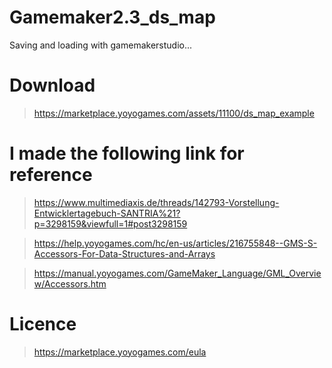 # Gamemaker2.3_ds_map

Saving and loading with gamemakerstudio...

# Download

>https://marketplace.yoyogames.com/assets/11100/ds_map_example

# I made the following link for reference

> https://www.multimediaxis.de/threads/142793-Vorstellung-Entwicklertagebuch-SANTRIA%21?p=3298159&viewfull=1#post3298159

> https://help.yoyogames.com/hc/en-us/articles/216755848--GMS-S-Accessors-For-Data-Structures-and-Arrays

> https://manual.yoyogames.com/GameMaker_Language/GML_Overview/Accessors.htm

# Licence

>https://marketplace.yoyogames.com/eula


